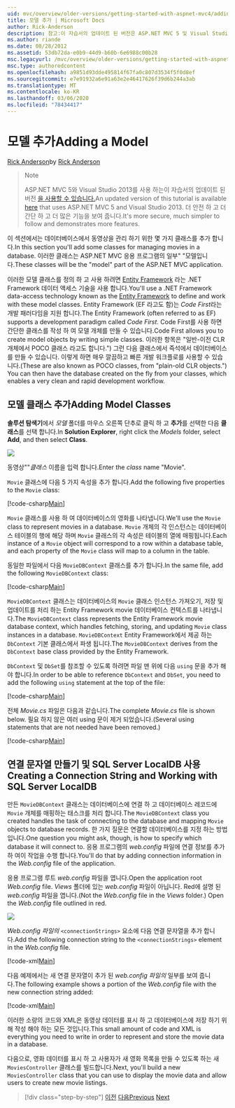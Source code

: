 ```yaml
---
uid: mvc/overview/older-versions/getting-started-with-aspnet-mvc4/adding-a-model
title: 모델 추가 | Microsoft Docs
author: Rick-Anderson
description: 참고:이 자습서의 업데이트 된 버전은 ASP.NET MVC 5 및 Visual Studio 2013를 사용 하는 여기에서 사용할 수 있습니다. 보다 안전 하 고, 보다 간단 하 고 데모를 수행 하는 것이 더 간단 합니다.
ms.author: riande
ms.date: 08/28/2012
ms.assetid: 53db72da-e0b9-44d9-b60b-6e6988c00b28
msc.legacyurl: /mvc/overview/older-versions/getting-started-with-aspnet-mvc4/adding-a-model
msc.type: authoredcontent
ms.openlocfilehash: a9851d93dde495814f67fa0c807d3534f5f0d8ef
ms.sourcegitcommit: e7e91932a6e91a63e2e46417626f39d6b244a3ab
ms.translationtype: MT
ms.contentlocale: ko-KR
ms.lasthandoff: 03/06/2020
ms.locfileid: "78434417"
---
```

# <a name="adding-a-model"></a><span data-ttu-id="64a63-104">모델 추가</span><span class="sxs-lookup"><span data-stu-id="64a63-104">Adding a Model</span></span>

<span data-ttu-id="64a63-105">[Rick Anderson](https://twitter.com/RickAndMSFT)</span><span class="sxs-lookup"><span data-stu-id="64a63-105">by [Rick Anderson](https://twitter.com/RickAndMSFT)</span></span>

> > [!NOTE]
> > <span data-ttu-id="64a63-106">ASP.NET MVC 5와 Visual Studio 2013를 사용 하는이 자습서의 업데이트 된 버전 [을 사용할 수 있습니다.](../../getting-started/introduction/getting-started.md)</span><span class="sxs-lookup"><span data-stu-id="64a63-106">An updated version of this tutorial is available [here](../../getting-started/introduction/getting-started.md) that uses ASP.NET MVC 5 and Visual Studio 2013.</span></span> <span data-ttu-id="64a63-107">더 안전 하 고 더 간단 하 고 더 많은 기능을 보여 줍니다.</span><span class="sxs-lookup"><span data-stu-id="64a63-107">It's more secure, much simpler to follow and demonstrates more features.</span></span>

<span data-ttu-id="64a63-108">이 섹션에서는 데이터베이스에서 동영상을 관리 하기 위한 몇 가지 클래스를 추가 합니다.</span><span class="sxs-lookup"><span data-stu-id="64a63-108">In this section you'll add some classes for managing movies in a database.</span></span> <span data-ttu-id="64a63-109">이러한 클래스는 ASP.NET MVC 응용 프로그램의 일부&quot; &quot;모델입니다.</span><span class="sxs-lookup"><span data-stu-id="64a63-109">These classes will be the &quot;model&quot; part of the ASP.NET MVC application.</span></span>

<span data-ttu-id="64a63-110">이러한 모델 클래스를 정의 하 고 사용 하려면 [Entity Framework](https://msdn.microsoft.com/library/bb399572(VS.110).aspx) 라는 .NET Framework 데이터 액세스 기술을 사용 합니다.</span><span class="sxs-lookup"><span data-stu-id="64a63-110">You'll use a .NET Framework data-access technology known as the [Entity Framework](https://msdn.microsoft.com/library/bb399572(VS.110).aspx) to define and work with these model classes.</span></span> <span data-ttu-id="64a63-111">Entity Framework (EF 라고도 함)는 *Code First*라는 개발 패러다임을 지원 합니다.</span><span class="sxs-lookup"><span data-stu-id="64a63-111">The Entity Framework (often referred to as EF) supports a development paradigm called *Code First*.</span></span> <span data-ttu-id="64a63-112">Code First를 사용 하면 간단한 클래스를 작성 하 여 모델 개체를 만들 수 있습니다.</span><span class="sxs-lookup"><span data-stu-id="64a63-112">Code First allows you to create model objects by writing simple classes.</span></span> <span data-ttu-id="64a63-113">이러한 항목은 &quot;일반-이전 CLR 개체에서 POCO 클래스 라고도 합니다.&quot;) 그런 다음 클래스에서 즉석에서 데이터베이스를 만들 수 있습니다. 이렇게 하면 매우 깔끔하고 빠른 개발 워크플로를 사용할 수 있습니다.</span><span class="sxs-lookup"><span data-stu-id="64a63-113">(These are also known as POCO classes, from &quot;plain-old CLR objects.&quot;) You can then have the database created on the fly from your classes, which enables a very clean and rapid development workflow.</span></span>

## <a name="adding-model-classes"></a><span data-ttu-id="64a63-114">모델 클래스 추가</span><span class="sxs-lookup"><span data-stu-id="64a63-114">Adding Model Classes</span></span>

<span data-ttu-id="64a63-115">**솔루션 탐색기**에서 *모델* 폴더를 마우스 오른쪽 단추로 클릭 하 고 **추가**를 선택한 다음 **클래스**를 선택 합니다.</span><span class="sxs-lookup"><span data-stu-id="64a63-115">In **Solution Explorer**, right click the *Models* folder, select **Add**, and then select **Class**.</span></span>

![](adding-a-model/_static/image1.png)

<span data-ttu-id="64a63-116">동영상&quot;&quot;*클래스* 이름을 입력 합니다.</span><span class="sxs-lookup"><span data-stu-id="64a63-116">Enter the *class* name &quot;Movie&quot;.</span></span>

<span data-ttu-id="64a63-117">`Movie` 클래스에 다음 5 가지 속성을 추가 합니다.</span><span class="sxs-lookup"><span data-stu-id="64a63-117">Add the following five properties to the `Movie` class:</span></span>

[!code-csharp[Main](adding-a-model/samples/sample1.cs)]

<span data-ttu-id="64a63-118">`Movie` 클래스를 사용 하 여 데이터베이스의 영화를 나타냅니다.</span><span class="sxs-lookup"><span data-stu-id="64a63-118">We'll use the `Movie` class to represent movies in a database.</span></span> <span data-ttu-id="64a63-119">`Movie` 개체의 각 인스턴스는 데이터베이스 테이블의 행에 해당 하며 `Movie` 클래스의 각 속성은 테이블의 열에 매핑됩니다.</span><span class="sxs-lookup"><span data-stu-id="64a63-119">Each instance of a `Movie` object will correspond to a row within a database table, and each property of the `Movie` class will map to a column in the table.</span></span>

<span data-ttu-id="64a63-120">동일한 파일에서 다음 `MovieDBContext` 클래스를 추가 합니다.</span><span class="sxs-lookup"><span data-stu-id="64a63-120">In the same file, add the following `MovieDBContext` class:</span></span>

[!code-csharp[Main](adding-a-model/samples/sample2.cs)]

<span data-ttu-id="64a63-121">`MovieDBContext` 클래스는 데이터베이스의 `Movie` 클래스 인스턴스 가져오기, 저장 및 업데이트를 처리 하는 Entity Framework movie 데이터베이스 컨텍스트를 나타냅니다.</span><span class="sxs-lookup"><span data-stu-id="64a63-121">The `MovieDBContext` class represents the Entity Framework movie database context, which handles fetching, storing, and updating `Movie` class instances in a database.</span></span> <span data-ttu-id="64a63-122">`MovieDBContext` Entity Framework에서 제공 하는 `DbContext` 기본 클래스에서 파생 됩니다.</span><span class="sxs-lookup"><span data-stu-id="64a63-122">The `MovieDBContext` derives from the `DbContext` base class provided by the Entity Framework.</span></span>

<span data-ttu-id="64a63-123">`DbContext` 및 `DbSet`를 참조할 수 있도록 하려면 파일 맨 위에 다음 `using` 문을 추가 해야 합니다.</span><span class="sxs-lookup"><span data-stu-id="64a63-123">In order to be able to reference `DbContext` and `DbSet`, you need to add the following `using` statement at the top of the file:</span></span>

[!code-csharp[Main](adding-a-model/samples/sample3.cs)]

<span data-ttu-id="64a63-124">전체 *Movie.cs* 파일은 다음과 같습니다.</span><span class="sxs-lookup"><span data-stu-id="64a63-124">The complete *Movie.cs* file is shown below.</span></span> <span data-ttu-id="64a63-125">필요 하지 않은 여러 using 문이 제거 되었습니다.</span><span class="sxs-lookup"><span data-stu-id="64a63-125">(Several using statements that are not needed have been removed.)</span></span>

[!code-csharp[Main](adding-a-model/samples/sample4.cs)]

## <a name="creating-a-connection-string-and-working-with-sql-server-localdb"></a><span data-ttu-id="64a63-126">연결 문자열 만들기 및 SQL Server LocalDB 사용</span><span class="sxs-lookup"><span data-stu-id="64a63-126">Creating a Connection String and Working with SQL Server LocalDB</span></span>

<span data-ttu-id="64a63-127">만든 `MovieDBContext` 클래스는 데이터베이스에 연결 하 고 데이터베이스 레코드에 `Movie` 개체를 매핑하는 태스크를 처리 합니다.</span><span class="sxs-lookup"><span data-stu-id="64a63-127">The `MovieDBContext` class you created handles the task of connecting to the database and mapping `Movie` objects to database records.</span></span> <span data-ttu-id="64a63-128">한 가지 질문은 연결할 데이터베이스를 지정 하는 방법입니다.</span><span class="sxs-lookup"><span data-stu-id="64a63-128">One question you might ask, though, is how to specify which database it will connect to.</span></span> <span data-ttu-id="64a63-129">응용 프로그램의 *web.config* 파일에 연결 정보를 추가 하 여이 작업을 수행 합니다.</span><span class="sxs-lookup"><span data-stu-id="64a63-129">You'll do that by adding connection information in the *Web.config* file of the application.</span></span>

<span data-ttu-id="64a63-130">응용 프로그램 루트 *web.config* 파일을 엽니다.</span><span class="sxs-lookup"><span data-stu-id="64a63-130">Open the application root *Web.config* file.</span></span> <span data-ttu-id="64a63-131">*Views* 폴더에 있는 *web.config* 파일이 아닙니다. Red에 설명 된 *web.config* 파일을 엽니다.</span><span class="sxs-lookup"><span data-stu-id="64a63-131">(Not the *Web.config* file in the *Views* folder.) Open the *Web.config* file outlined in red.</span></span>

![](adding-a-model/_static/image2.png)

<span data-ttu-id="64a63-132">*Web.config 파일의* `<connectionStrings>` 요소에 다음 연결 문자열을 추가 합니다.</span><span class="sxs-lookup"><span data-stu-id="64a63-132">Add the following connection string to the `<connectionStrings>` element in the *Web.config* file.</span></span>

[!code-xml[Main](adding-a-model/samples/sample5.xml)]

<span data-ttu-id="64a63-133">다음 예제에서는 새 연결 문자열이 추가 된 *web.config 파일의* 일부를 보여 줍니다.</span><span class="sxs-lookup"><span data-stu-id="64a63-133">The following example shows a portion of the *Web.config* file with the new connection string added:</span></span>

[!code-xml[Main](adding-a-model/samples/sample6.xml?highlight=6-9)]

<span data-ttu-id="64a63-134">이러한 소량의 코드와 XML은 동영상 데이터를 표시 하 고 데이터베이스에 저장 하기 위해 작성 해야 하는 모든 것입니다.</span><span class="sxs-lookup"><span data-stu-id="64a63-134">This small amount of code and XML is everything you need to write in order to represent and store the movie data in a database.</span></span>

<span data-ttu-id="64a63-135">다음으로, 영화 데이터를 표시 하 고 사용자가 새 영화 목록을 만들 수 있도록 하는 새 `MoviesController` 클래스를 빌드합니다.</span><span class="sxs-lookup"><span data-stu-id="64a63-135">Next, you'll build a new `MoviesController` class that you can use to display the movie data and allow users to create new movie listings.</span></span>

> [!div class="step-by-step"]
> <span data-ttu-id="64a63-136">[이전](adding-a-view.md)
> [다음](accessing-your-models-data-from-a-controller.md)</span><span class="sxs-lookup"><span data-stu-id="64a63-136">[Previous](adding-a-view.md)
[Next](accessing-your-models-data-from-a-controller.md)</span></span>
